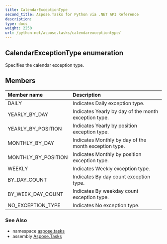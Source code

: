 ```yaml
---
title: CalendarExceptionType
second_title: Aspose.Tasks for Python via .NET API Reference
description: 
type: docs
weight: 2250
url: /python-net/aspose.tasks/calendarexceptiontype/
---
```


## CalendarExceptionType enumeration

Specifies the calendar exception type.

## Members
| Member name | Description |
| :- | :- |
|DAILY|Indicates Daily exception type.|
|YEARLY_BY_DAY|Indicates Yearly by day of the month exception type.|
|YEARLY_BY_POSITION|Indicates Yearly by position exception type.|
|MONTHLY_BY_DAY|Indicates Monthly by day of the month exception type.|
|MONTHLY_BY_POSITION|Indicates Monthly by position exception type.|
|WEEKLY|Indicates Weekly exception type.|
|BY_DAY_COUNT|Indicates By day count exception type.|
|BY_WEEK_DAY_COUNT|Indicates By weekday count exception type.|
|NO_EXCEPTION_TYPE|Indicates No exception type.|

### See Also

* namespace [aspose.tasks](/tasks/python-net/aspose.tasks/)
* assembly [Aspose.Tasks](/tasks/python-net/)

